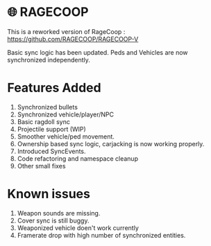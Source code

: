 
# 🌐 RAGECOOP
This is a reworked version of RageCoop : https://github.com/RAGECOOP/RAGECOOP-V

Basic sync logic has been updated. Peds and Vehicles are now synchronized independently.

# Features Added
1. Synchronized bullets
2. Synchronized vehicle/player/NPC
3. Basic ragdoll sync
4. Projectile support (WIP)
5. Smoother vehicle/ped movement.
6. Ownership based sync logic, carjacking is now working properly.
7. Introduced SyncEvents.
8. Code refactoring and namespace cleanup
9. Other small fixes

# Known issues
1. Weapon sounds are missing.
2. Cover sync is still buggy.
3. Weaponized vehicle doen't work currently
4. Framerate drop with high number of synchronized entities.
